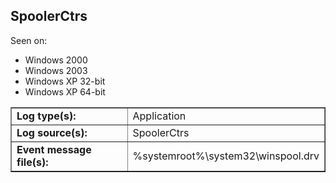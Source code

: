 ## SpoolerCtrs

Seen on:
* Windows 2000
* Windows 2003
* Windows XP 32-bit
* Windows XP 64-bit

<table border="1" class="docutils">
  <tbody>
    <tr>
      <td><b>Log type(s):</b></td>
      <td>Application</td>
    </tr>
    <tr>
      <td><b>Log source(s):</b></td>
      <td>SpoolerCtrs</td>
    </tr>
    <tr>
      <td><b>Event message file(s):</b></td>
      <td>%systemroot%\system32\winspool.drv</td>
    </tr>
  </tbody>
</table>

&nbsp;


